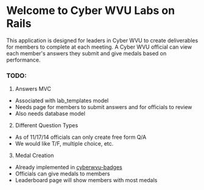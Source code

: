 # Welcome to Cyber WVU Labs on Rails

This application is designed for leaders in Cyber WVU to create deliverables for members to complete 
at each meeting.  A Cyber WVU official can view each member's answers they submit and give medals based
on performance. 

### TODO:

1. Answers MVC
  - Associated with lab_templates model
  - Needs page for members to submit answers and for officials to review
  - Also needs database model
  
2. Different Question Types
  - As of 11/17/14 officials can only create free form Q/A
  - We would like T/F, multiple choice, etc.

3. Medal Creation
  - Already implemented in [cyberwvu-badges](https://github.com/CyberWVU/cyber-badges-app)
  - Officials can give medals to members
  - Leaderboard page will show members with most medals

